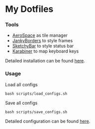 # My Dotfiles

### Tools

- [AeroSpace](https://github.com/nikitabobko/AeroSpace) as tile manager
- [JankyBorders](https://github.com/FelixKratz/JankyBorders) to style frames
- [SketchyBar](https://github.com/FelixKratz/SketchyBar) to style status bar
- [Karabiner](https://karabiner-elements.pqrs.org) to map keyboard keys

Detailed installation can be found [here](docs/Installation.md).

### Usage

Load all configs
```
bash scripts/load_configs.sh
```

Save all configs
```
bash scripts/save_configs.sh
```

Detailed configuration can be found [here](docs/Configuration.md).
